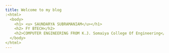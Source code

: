 ```yaml
---
title: Welcome to my blog
:<html>
  <body>
    <h1> <u> SAUNDARYA SUBRAMANIAM</u></h1>
    <h2> FY BTECH</h2>
    <h2>COMPUTER ENGINEERING FROM K.J. Somaiya College Of Engineering</h2>
  </body>
</html>
---
```


